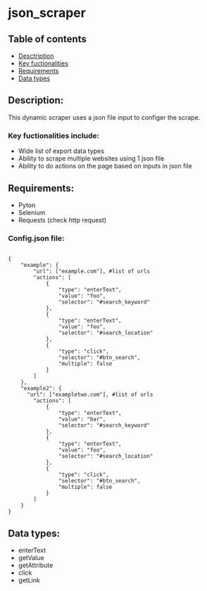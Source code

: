 # json_scraper

## Table of contents
* [Desctription](#description)
* [Key fuctionalities](#key-fuctionalities-include)
* [Requirements](#requirements)
* [Data types](#data-types)

## Description:
This dynamic scraper uses a json file input to configer the scrape.

### Key fuctionalities include:
* Wide list of export data types
* Ability to scrape multiple websites using 1 json file
* Ability to do actions on the page based on inputs in json file

## Requirements:
* Pyton
* Selenium
* Requests (check http request)

### Config.json file:
```

{
    "example": {
        "url": ["example.com"], #list of urls
        "actions": [
            {
                "type": "enterText",
                "value": "foo",
                "selector": "#search_keyword"
            },
            {
                "type": "enterText",
                "value": "foo",
                "selector": "#search_location"
            },
            {
                "type": "click",
                "selector": "#btn_search",
                "multiple": false
            }
        ]
    },
    "example2": {
      "url": ["exampletwo.com"], #list of urls
        "actions": [ 
            {
                "type": "enterText",
                "value": "bar",
                "selector": "#search_keyword"
            },
            {
                "type": "enterText",
                "value": "foo",
                "selector": "#search_location"
            },
            {
                "type": "click",
                "selector": "#btn_search",
                "multiple": false
            }
        ]
    }
}
```

## Data types:
* enterText
* getValue
* getAttribute
* click
* getLink
